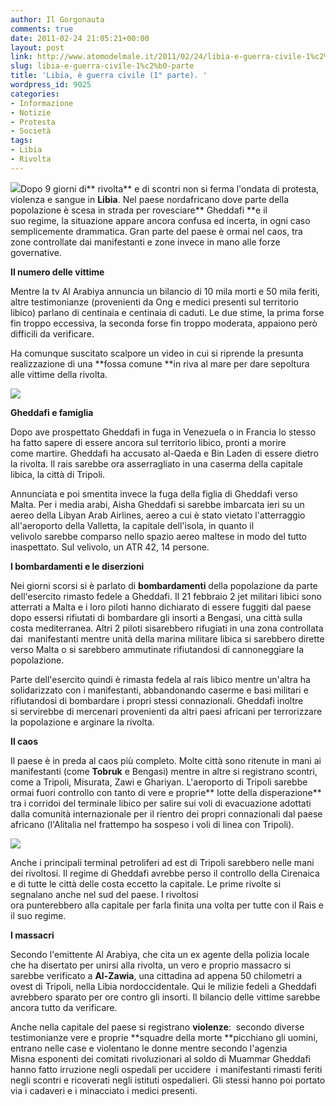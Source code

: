 ```yaml
---
author: Il Gorgonauta
comments: true
date: 2011-02-24 21:05:21+00:00
layout: post
link: http://www.atomodelmale.it/2011/02/24/libia-e-guerra-civile-1%c2%b0-parte/
slug: libia-e-guerra-civile-1%c2%b0-parte
title: 'Libia, è guerra civile (1° parte). '
wordpress_id: 9025
categories:
- Informazione
- Notizie
- Protesta
- Società
tags:
- Libia
- Rivolta
---
```


[![](http://www.atomodelmale.it/wp-content/uploads/2008/10/gheddafi-300x265.jpg)](http://www.atomodelmale.it/wp-content/uploads/2008/10/gheddafi.jpg)Dopo 9 giorni di** rivolta** e di scontri non si ferma l'ondata di protesta, violenza e sangue in **Libia**. Nel paese nordafricano dove parte della popolazione è scesa in strada per rovesciare** Gheddafi **e il suo regime, la situazione appare ancora confusa ed incerta, in ogni caso semplicemente drammatica. Gran parte del paese è ormai nel caos, tra zone controllate dai manifestanti e zone invece in mano alle forze governative.

**Il numero delle vittime**

Mentre la tv Al Arabiya annuncia un bilancio di 10 mila morti e 50 mila feriti, altre testimonianze (provenienti da Ong e medici presenti sul territorio libico) parlano di centinaia e centinaia di caduti. Le due stime, la prima forse fin troppo eccessiva, la seconda forse fin troppo moderata, appaiono però difficili da verificare.

Ha comunque suscitato scalpore un video in cui si riprende la presunta realizzazione di una **fossa comune **in riva al mare per dare sepoltura alle vittime della rivolta.


[![](http://www.atomodelmale.it/wp-content/uploads/2011/02/Libia-Rivolta-2-300x187.jpg)](http://www.atomodelmale.it/wp-content/uploads/2011/02/Libia-Rivolta-2.jpg)


**Gheddafi e famiglia**

Dopo ave prospettato Gheddafi in fuga in Venezuela o in Francia lo stesso ha fatto sapere di essere ancora sul territorio libico, pronti a morire come martire. Gheddafi ha accusato al-Qaeda e Bin Laden di essere dietro la rivolta. Il rais sarebbe ora asserragliato in una caserma della capitale libica, la città di Tripoli.



Annunciata e poi smentita invece la fuga della figlia di Gheddafi verso Malta. Per i media arabi, Aisha Gheddafi si sarebbe imbarcata ieri su un aereo della Libyan Arab Airlines, aereo a cui è stato vietato l'atterraggio all'aeroporto della Valletta, la capitale dell'isola, in quanto il velivolo sarebbe comparso nello spazio aereo maltese in modo del tutto inaspettato. Sul velivolo, un ATR 42, 14 persone.

**I bombardamenti e le diserzioni**

Nei giorni scorsi si è parlato di **bombardamenti** della popolazione da parte dell'esercito rimasto fedele a Gheddafi. Il 21 febbraio 2 jet militari libici sono atterrati a Malta e i loro piloti hanno dichiarato di essere fuggiti dal paese dopo essersi rifiutati di bombardare gli insorti a Bengasi, una città sulla costa mediterranea. Altri 2 piloti sisarebbero rifugiati in una zona controllata dai  manifestanti mentre unità della marina militare libica si sarebbero dirette verso Malta o si sarebbero ammutinate rifiutandosi di cannoneggiare la popolazione.

Parte dell'esercito quindi è rimasta fedela al rais libico mentre un'altra ha solidarizzato con i manifestanti, abbandonando caserme e basi militari e rifiutandosi di bombardare i propri stessi connazionali. Gheddafi inoltre si servirebbe di mercenari provenienti da altri paesi africani per terrorizzare la popolazione e arginare la rivolta.

**Il caos**

Il paese è in preda al caos più completo. Molte città sono ritenute in mani ai manifestanti (come **Tobruk** e Bengasi) mentre in altre si registrano scontri, come a Tripoli, Misurata, Zawi e Ghariyan. L'aeroporto di Tripoli sarebbe ormai fuori controllo con tanto di vere e proprie** lotte della disperazione** tra i corridoi del terminale libico per salire sui voli di evacuazione adottati dalla comunità internazionale per il rientro dei propri connazionali dal paese africano (l'Alitalia nel frattempo ha sospeso i voli di linea con Tripoli).


[![](http://www.atomodelmale.it/wp-content/uploads/2011/02/Libia-Rivolta-1-300x203.jpg)](http://www.atomodelmale.it/wp-content/uploads/2011/02/Libia-Rivolta-1.jpg)


Anche i principali terminal petroliferi ad est di Tripoli sarebbero nelle mani dei rivoltosi. Il regime di Gheddafi avrebbe perso il controllo della Cirenaica e di tutte le città delle costa eccetto la capitale. Le prime rivolte si segnalano anche nel sud del paese. I rivoltosi ora punterebbero alla capitale per farla finita una volta per tutte con il Rais e il suo regime.

**I massacri**

Secondo l'emittente Al Arabiya, che cita un ex agente della polizia locale che ha disertato per unirsi alla rivolta, un vero e proprio massacro si sarebbe verificato a **Al-Zawia**, una cittadina ad appena 50 chilometri a ovest di Tripoli, nella Libia nordoccidentale. Qui le milizie fedeli a Gheddafi avrebbero sparato per ore contro gli insorti. Il bilancio delle vittime sarebbe ancora tutto da verificare.

Anche nella capitale del paese si registrano **violenze**:  secondo diverse testimonianze vere e proprie **squadre della morte **picchiano gli uomini, entrano nelle case e violentano le donne mentre secondo l'agenzia Misna esponenti dei comitati rivoluzionari al soldo di Muammar Gheddafi hanno fatto irruzione negli ospedali per uccidere  i manifestanti rimasti feriti negli scontri e ricoverati negli istituti ospedalieri. Gli stessi hanno poi portato via i cadaveri e i minacciato i medici presenti.
